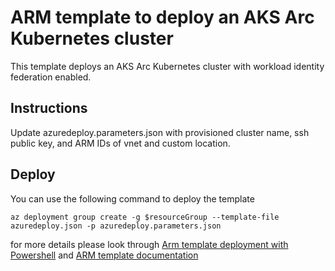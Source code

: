 # ARM template to deploy an AKS Arc Kubernetes cluster

This template deploys an AKS Arc Kubernetes cluster with workload identity federation enabled.

## Instructions

Update azuredeploy.parameters.json with provisioned cluster name, ssh public key, and ARM IDs of vnet and custom location.

## Deploy

You can use the following command to deploy the template

```CLI
az deployment group create -g $resourceGroup --template-file azuredeploy.json -p azuredeploy.parameters.json
```
for more details please look through [Arm template deployment with Powershell](https://learn.microsoft.com/en-us/azure/azure-resource-manager/templates/deploy-powershell) 
and 
[ARM template documentation](https://learn.microsoft.com/en-us/azure/azure-resource-manager/templates/)
